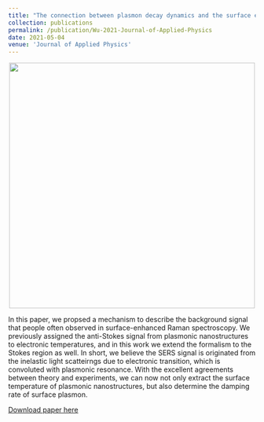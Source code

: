 ```yaml
---
title: "The connection between plasmon decay dynamics and the surface enhanced Raman spectroscopy background: Inelastic scattering from non-thermal and hot carriers"
collection: publications
permalink: /publication/Wu-2021-Journal-of-Applied-Physics
date: 2021-05-04
venue: 'Journal of Applied Physics'
---
```

<p align="center">
<img src="http://ShengxiangWuPlasmonic.github.io/images/TOC_3.jpg" width="500">
</p>

In this paper, we propsed a mechanism to describe the background signal that people often observed in surface-enhanced Raman spectroscopy. We previously assigned the anti-Stokes signal from plasmonic nanostructures to electronic temperatures, and in this work we extend the formalism to the Stokes region as well. In short, we believe the SERS signal is originated from the inelastic light scatteirngs due to electronic transition, which is convoluted with plasmonic resonance. With the excellent agreements between theory and experiments, we can now not only extract the surface temperature of plasmonic nanostructures, but also determine the damping rate of surface plasmon.

[Download paper here](http://ShengxiangWuPlasmonic.github.io/files/Wu-2021-Journal-of-Applied-Physics.pdf)
